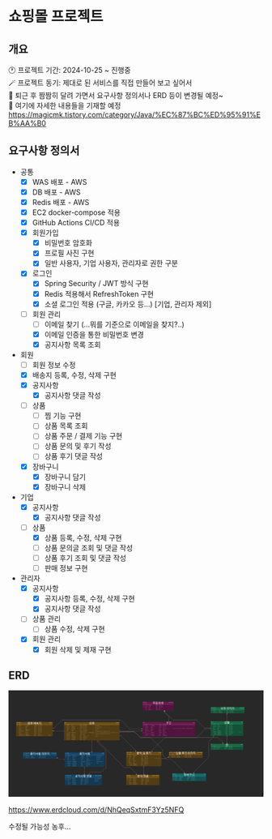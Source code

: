 # 쇼핑몰 프로젝트

## 개요
🕐 프로젝트 기간: 2024-10-25 ~ 진행중  
🪄 프로젝트 동기: 제대로 된 서비스를 직접 만들어 보고 싶어서  
🚕 퇴근 후 짬짬히 달려 가면서 요구사항 정의서나 ERD 등이 변경될 예정~   
📖 여기에 자세한 내용들을 기재할 예정 https://magicmk.tistory.com/category/Java/%EC%87%BC%ED%95%91%EB%AA%B0

## 요구사항 정의서
- 공통
    - [x] WAS 배포 - AWS
    - [x] DB 배포 - AWS
    - [x] Redis 배포 - AWS
    - [x] EC2 docker-compose 적용
    - [x] GitHub Actions CI/CD 적용
    - [x] 회원가입
      - [x] 비밀번호 암호화
      - [x] 프로필 사진 구현
      - [x] 일반 사용자, 기업 사용자, 관리자로 권한 구분
    - [x] 로그인
      - [x] Spring Security / JWT 방식 구현
      - [x] Redis 적용해서 RefreshToken 구현
      - [x] 소셜 로그인 적용 (구글, 카카오 등...) [기업, 관리자 제외]
    - [ ] 회원 관리
      - [ ] 이메일 찾기 (...뭐를 기준으로 이메일을 찾지?..)
      - [x] 이메일 인증을 통한 비밀번호 변경
      - [x] 공지사항 목록 조회
- 회원
  - [ ] 회원 정보 수정
  - [x] 배송지 등록, 수정, 삭제 구현
  - [x] 공지사항
    - [x] 공지사항 댓글 작성
  - [ ] 상품
    - [ ] 찜 기능 구현
    - [ ] 상품 목록 조회
    - [ ] 상품 주문 / 결제 기능 구현
    - [ ] 상품 문의 및 후기 작성
    - [ ] 상품 후기 댓글 작성
  - [x] 장바구니
    - [x] 장바구니 담기
    - [x] 장바구니 삭제
- 기업
  - [x] 공지사항
    - [x] 공지사항 댓글 작성
  - [ ] 상품
    - [x] 상품 등록, 수정, 삭제 구현
    - [ ] 상품 문의글 조회 및 댓글 작성
    - [ ] 상품 후기 조회 및 댓글 작성
    - [ ] 판매 정보 구현
- 관리자
  - [x] 공지사항
    - [x] 공지사항 등록, 수정, 삭제 구현
    - [x] 공지사항 댓글 작성
  - [ ] 상품 관리
    - [ ] 상품 수정, 삭제 구현
  - [x] 회원 관리
    - [x] 회원 삭제 및 제재 구현

## ERD

![img.png](images/img2.png)

https://www.erdcloud.com/d/NhQeqSxtmF3Yz5NFQ   

수정될 가능성 농후...